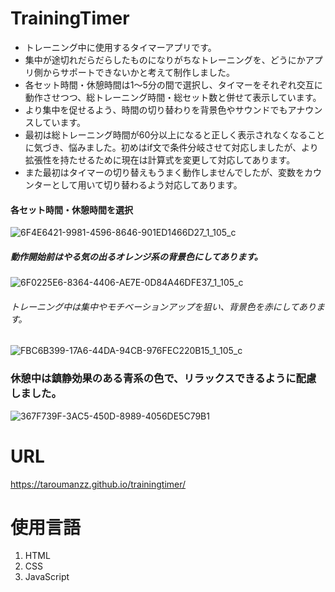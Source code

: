 # TrainingTimer
- トレーニング中に使用するタイマーアプリです。
- 集中が途切れだらだらしたものになりがちなトレーニングを、どうにかアプリ側からサポートできないかと考えて制作しました。
- 各セット時間・休憩時間は1〜5分の間で選択し、タイマーをそれぞれ交互に動作させつつ、総トレーニング時間・総セット数と併せて表示しています。
- より集中を促せるよう、時間の切り替わりを背景色やサウンドでもアナウンスしています。
- 最初は総トレーニング時間が60分以上になると正しく表示されなくなることに気づき、悩みました。初めはif文で条件分岐させて対応しましたが、より拡張性を持たせるために現在は計算式を変更して対応してあります。
- また最初はタイマーの切り替えもうまく動作しませんでしたが、変数をカウンターとして用いて切り替わるよう対応してあります。

#### 各セット時間・休憩時間を選択 
![6F4E6421-9981-4596-8646-901ED1466D27_1_105_c](https://github.com/taroumanzz/myportfolio/assets/132829933/0505ba70-021a-46b8-b6c6-0fd54f117417)

##### 動作開始前はやる気の出るオレンジ系の背景色にしてあります。  
![6F0225E6-8364-4406-AE7E-0D84A46DFE37_1_105_c](https://github.com/taroumanzz/myportfolio/assets/132829933/20779aae-eeae-4089-81be-146c8153362d)

###### トレーニング中は集中やモチベーションアップを狙い、背景色を赤にしてあります。  
![FBC6B399-17A6-44DA-94CB-976FEC220B15_1_105_c](https://github.com/taroumanzz/myportfolio/assets/132829933/755eaaaa-cb02-4ae2-955b-c84cff06eab4)

### 休憩中は鎮静効果のある青系の色で、リラックスできるように配慮しました。  
![367F739F-3AC5-450D-8989-4056DE5C79B1](https://github.com/taroumanzz/myportfolio/assets/132829933/31d2614d-c338-4bf0-a9e7-d321cae8f9ba)

# URL
https://taroumanzz.github.io/trainingtimer/

# 使用言語
1. HTML
2. CSS
3. JavaScript
